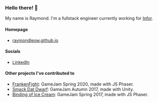 ### Hello there! 👋 

My name is Raymond. I'm a fullstack engineer currently working for [Infor](https://infor.com/).

#### Homepage
- [raymondleow.github.io](https://raymondleow.github.io/)

#### Socials
- [LinkedIn](https://www.linkedin.com/in/raymond-leow/)

#### Other projects I've contributed to
- [FrankenFight](https://github.com/Golen87/FrankenFight): GameJam Spring 2020, made with JS Phaser.
- [Smack Dat Dwarf](https://github.com/AndreasTheGrey/GameJam2017): GameJam Autumn 2017, made with Unity.
- [Binding of Ice Cream](https://github.com/Golen87/binding-of-ice-cream): GameJam Spring 2017, made with JS Phaser.


<!--
**RaymondLeow/RaymondLeow** is a ✨ _special_ ✨ repository because its `README.md` (this file) appears on your GitHub profile.

Here are some ideas to get you started:

- 🔭 I’m currently working on ...
- 🌱 I’m currently learning ...
- 👯 I’m looking to collaborate on ...
- 🤔 I’m looking for help with ...
- 💬 Ask me about ...
- 📫 How to reach me: ...
- 😄 Pronouns: ...
- ⚡ Fun fact: ...
-->
